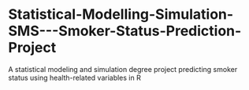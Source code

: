 # Statistical-Modelling-Simulation-SMS---Smoker-Status-Prediction-Project
A statistical modeling and simulation degree project predicting smoker status using health-related variables in R
